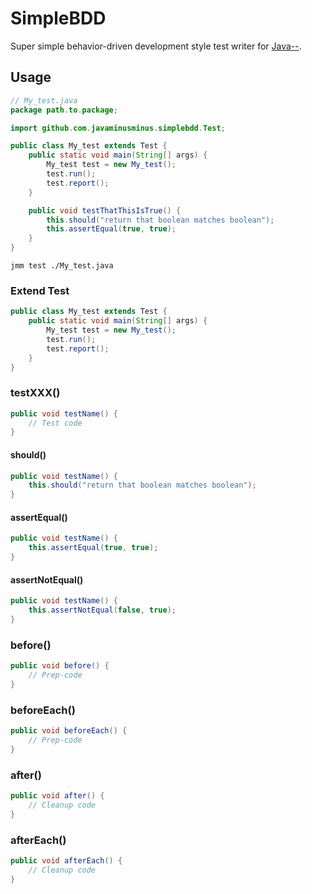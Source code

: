 # SimpleBDD

Super simple behavior-driven development style test writer for [Java--](https://github.com/javaminusminus/jmm).

## Usage

```java
// My_test.java
package path.to.package;

import github.com.javaminusminus.simplebdd.Test;

public class My_test extends Test {
    public static void main(String[] args) {
        My_test test = new My_test();
        test.run();
        test.report();
    }

    public void testThatThisIsTrue() {
        this.should("return that boolean matches boolean");
        this.assertEqual(true, true);
    }
}
```

    jmm test ./My_test.java

### Extend Test

```java
public class My_test extends Test {
    public static void main(String[] args) {
        My_test test = new My_test();
        test.run();
        test.report();
    }
}
```

### testXXX()

```java
public void testName() {
    // Test code
}
```

#### should()

```java
public void testName() {
    this.should("return that boolean matches boolean");
}
```

#### assertEqual()

```java
public void testName() {
    this.assertEqual(true, true);
}
```

#### assertNotEqual()

```java
public void testName() {
    this.assertNotEqual(false, true);
}
```

### before()

```java
public void before() {
    // Prep-code
}
```

### beforeEach()

```java
public void beforeEach() {
    // Prep-code
}
```

### after()

```java
public void after() {
    // Cleanup code
}
```

### afterEach()

```java
public void afterEach() {
    // Cleanup code
}
```
